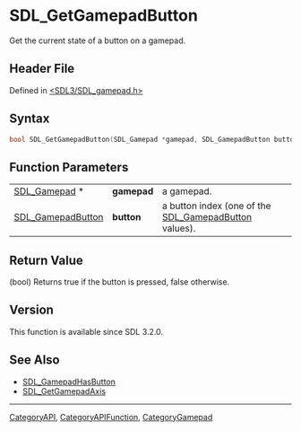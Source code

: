 # SDL_GetGamepadButton

Get the current state of a button on a gamepad.

## Header File

Defined in [<SDL3/SDL_gamepad.h>](https://github.com/libsdl-org/SDL/blob/main/include/SDL3/SDL_gamepad.h)

## Syntax

```c
bool SDL_GetGamepadButton(SDL_Gamepad *gamepad, SDL_GamepadButton button);
```

## Function Parameters

|                                        |             |                                                                            |
| -------------------------------------- | ----------- | -------------------------------------------------------------------------- |
| [SDL_Gamepad](SDL_Gamepad) *           | **gamepad** | a gamepad.                                                                 |
| [SDL_GamepadButton](SDL_GamepadButton) | **button**  | a button index (one of the [SDL_GamepadButton](SDL_GamepadButton) values). |

## Return Value

(bool) Returns true if the button is pressed, false otherwise.

## Version

This function is available since SDL 3.2.0.

## See Also

- [SDL_GamepadHasButton](SDL_GamepadHasButton)
- [SDL_GetGamepadAxis](SDL_GetGamepadAxis)






----
[CategoryAPI](CategoryAPI), [CategoryAPIFunction](CategoryAPIFunction), [CategoryGamepad](CategoryGamepad)

